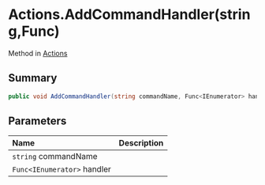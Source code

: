 # Actions.AddCommandHandler(string,Func<IEnumerator>)

Method in [Actions](/docs/api/csharp/yarn.unity.actions.md)

## Summary



```csharp
public void AddCommandHandler(string commandName, Func<IEnumerator> handler)
```

## Parameters

|Name|Description|
|:---|:---|
|`string` commandName||
|`Func<IEnumerator>` handler||


